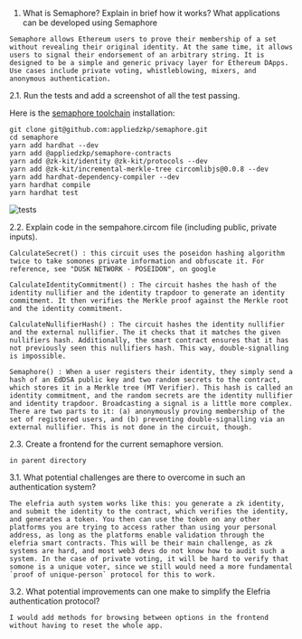 1. What is Semaphore? Explain in brief how it works? What applications can be developed using Semaphore

```
Semaphore allows Ethereum users to prove their membership of a set without revealing their original identity. At the same time, it allows users to signal their endorsement of an arbitrary string. It is designed to be a simple and generic privacy layer for Ethereum DApps. Use cases include private voting, whistleblowing, mixers, and anonymous authentication.
```

2.1. Run the tests and add a screenshot of all the test passing.

Here is the [semaphore toolchain](http://semaphore.appliedzkp.org/docs/quick-setup) installation:

```
git clone git@github.com:appliedzkp/semaphore.git
cd semaphore
yarn add hardhat --dev
yarn add @appliedzkp/semaphore-contracts
yarn add @zk-kit/identity @zk-kit/protocols --dev
yarn add @zk-kit/incremental-merkle-tree circomlibjs@0.0.8 --dev
yarn add hardhat-dependency-compiler --dev
yarn hardhat compile
yarn hardhat test
```

![tests](https://github.com/alienflip/zku/blob/main/week_2/semaphore/semaphore-test.PNG)

2.2. Explain code in the sempahore.circom file (including public, private inputs).

    CalculateSecret() : this circuit uses the poseidon hashing algorithm twice to take somones private information and obfuscate it. For reference, see "DUSK NETWORK - POSEIDON", on google
    
    CalculateIdentityCommitment() : The circuit hashes the hash of the identity nullifier and the identity trapdoor to generate an identity commitment. It then verifies the Merkle proof against the Merkle root and the identity commitment.
    
    CalculateNullifierHash() : The circuit hashes the identity nullifier and the external nullifier. The it checks that it matches the given nullifiers hash. Additionally, the smart contract ensures that it has not previously seen this nullifiers hash. This way, double-signalling is impossible.
    
    Semaphore() : When a user registers their identity, they simply send a hash of an EdDSA public key and two random secrets to the contract, which stores it in a Merkle tree (MT Verifier). This hash is called an identity commitment, and the random secrets are the identity nullifier and identity trapdoor. Broadcasting a signal is a little more complex. There are two parts to it: (a) anonymously proving membership of the set of registered users, and (b) preventing double-signalling via an external nullifier. This is not done in the circuit, though.

2.3. Create a frontend for the current semaphore version. 

`in parent directory`

3.1. What potential challenges are there to overcome in such an authentication system?
```
The elefria auth system works like this: you generate a zk identity, and submit the identity to the contract, which verifies the identity, and generates a token. You then can use the token on any other platforms you are trying to access rather than using your personal address, as long as the platforms enable validation through the elefria smart contracts. This will be their main challenge, as zk systems are hard, and most web3 devs do not know how to audit such a system. In the case of private voting, it will be hard to verify that somone is a unique voter, since we still would need a more fundamental `proof of unique-person` protocol for this to work. 
```
3.2. What potential improvements can one make to simplify the Elefria authentication protocol?

```
I would add methods for browsing between options in the frontend without having to reset the whole app.
```
